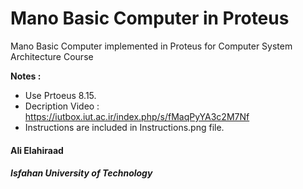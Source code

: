 # Mano Basic Computer in Proteus

Mano Basic Computer implemented in Proteus for Computer System Architecture Course

**Notes :**
- Use Prtoeus 8.15.
- Decription Video : https://iutbox.iut.ac.ir/index.php/s/fMaqPyYA3c2M7Nf
- Instructions are included in Instructions.png file.


#### Ali Elahiraad
##### Isfahan University of Technology
